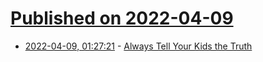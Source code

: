 # [Published on 2022-04-09](index.md)

* [2022-04-09, 01:27:21](https://news.ycombinator.com/item?id=30964453) - [Always Tell Your Kids the Truth](https://www.outsideonline.com/culture/active-families/tell-your-kids-truth/)
